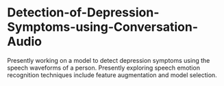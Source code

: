# Detection-of-Depression-Symptoms-using-Conversation-Audio
Presently working on a model to detect depression symptoms using the speech waveforms of a person. Presently exploring speech emotion recognition techniques include feature augmentation and model selection.
